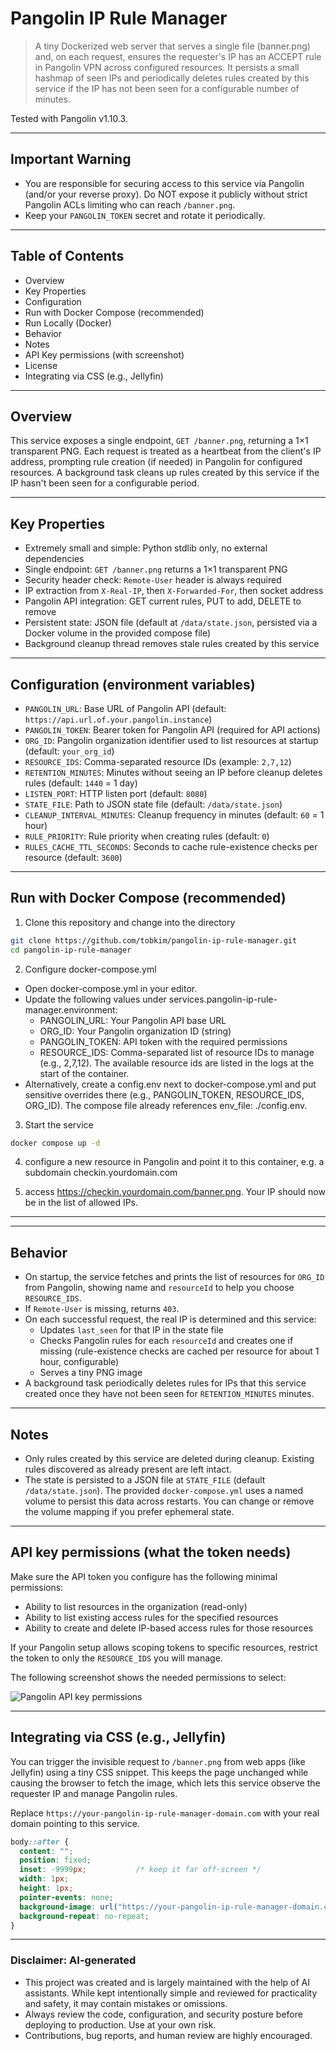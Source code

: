 # Pangolin IP Rule Manager

> A tiny Dockerized web server that serves a single file (banner.png) and, on each request, ensures the requester's IP has an ACCEPT rule in Pangolin VPN across configured resources. It persists a small hashmap of seen IPs and periodically deletes rules created by this service if the IP has not been seen for a configurable number of minutes.

Tested with Pangolin v1.10.3.

---

## Important Warning
- You are responsible for securing access to this service via Pangolin (and/or your reverse proxy). Do NOT expose it publicly without strict Pangolin ACLs limiting who can reach `/banner.png`.
- Keep your `PANGOLIN_TOKEN` secret and rotate it periodically.

---

## Table of Contents
- Overview
- Key Properties
- Configuration
- Run with Docker Compose (recommended)
- Run Locally (Docker)
- Behavior
- Notes
- API Key permissions (with screenshot)
- License
- Integrating via CSS (e.g., Jellyfin)

---

## Overview
This service exposes a single endpoint, `GET /banner.png`, returning a 1×1 transparent PNG. Each request is treated as a heartbeat from the client's IP address, prompting rule creation (if needed) in Pangolin for configured resources. A background task cleans up rules created by this service if the IP hasn't been seen for a configurable period.

---

## Key Properties
- Extremely small and simple: Python stdlib only, no external dependencies
- Single endpoint: `GET /banner.png` returns a 1×1 transparent PNG
- Security header check: `Remote-User` header is always required
- IP extraction from `X-Real-IP`, then `X-Forwarded-For`, then socket address
- Pangolin API integration: GET current rules, PUT to add, DELETE to remove
- Persistent state: JSON file (default at `/data/state.json`, persisted via a Docker volume in the provided compose file)
- Background cleanup thread removes stale rules created by this service

---

## Configuration (environment variables)
- `PANGOLIN_URL`: Base URL of Pangolin API (default: `https://api.url.of.your.pangolin.instance`)
- `PANGOLIN_TOKEN`: Bearer token for Pangolin API (required for API actions)
- `ORG_ID`: Pangolin organization identifier used to list resources at startup (default: `your_org_id`)
- `RESOURCE_IDS`: Comma-separated resource IDs (example: `2,7,12`)
- `RETENTION_MINUTES`: Minutes without seeing an IP before cleanup deletes rules (default: `1440` = 1 day)
- `LISTEN_PORT`: HTTP listen port (default: `8080`)
- `STATE_FILE`: Path to JSON state file (default: `/data/state.json`)
- `CLEANUP_INTERVAL_MINUTES`: Cleanup frequency in minutes (default: `60` = 1 hour)
- `RULE_PRIORITY`: Rule priority when creating rules (default: `0`)
- `RULES_CACHE_TTL_SECONDS`: Seconds to cache rule-existence checks per resource (default: `3600`)

---

## Run with Docker Compose (recommended)
1) Clone this repository and change into the directory

```bash
git clone https://github.com/tobkim/pangolin-ip-rule-manager.git
cd pangolin-ip-rule-manager
```

2) Configure docker-compose.yml
- Open docker-compose.yml in your editor.
- Update the following values under services.pangolin-ip-rule-manager.environment:
  - PANGOLIN_URL: Your Pangolin API base URL
  - ORG_ID: Your Pangolin organization ID (string)
  - PANGOLIN_TOKEN: API token with the required permissions
  - RESOURCE_IDS: Comma-separated list of resource IDs to manage (e.g., 2,7,12). The available resource ids are listed in the logs at the start of the container.
- Alternatively, create a config.env next to docker-compose.yml and put sensitive overrides there (e.g., PANGOLIN_TOKEN, RESOURCE_IDS, ORG_ID). The compose file already references env_file: ./config.env.

3) Start the service

```bash
docker compose up -d
```

4) configure a new resource in Pangolin and point it to this container, e.g. a subdomain checkin.yourdomain.com 

5) access https://checkin.yourdomain.com/banner.png. Your IP should now be in the list of allowed IPs.

---

---

## Behavior
- On startup, the service fetches and prints the list of resources for `ORG_ID` from Pangolin, showing name and `resourceId` to help you choose `RESOURCE_IDS`.
- If `Remote-User` is missing, returns `403`.
- On each successful request, the real IP is determined and this service:
  - Updates `last_seen` for that IP in the state file
  - Checks Pangolin rules for each `resourceId` and creates one if missing (rule-existence checks are cached per resource for about 1 hour, configurable)
  - Serves a tiny PNG image
- A background task periodically deletes rules for IPs that this service created once they have not been seen for `RETENTION_MINUTES` minutes.

---

## Notes
- Only rules created by this service are deleted during cleanup. Existing rules discovered as already present are left intact.
- The state is persisted to a JSON file at `STATE_FILE` (default `/data/state.json`). The provided `docker-compose.yml` uses a named volume to persist this data across restarts. You can change or remove the volume mapping if you prefer ephemeral state.

---

## API key permissions (what the token needs)
Make sure the API token you configure has the following minimal permissions:
- Ability to list resources in the organization (read-only)
- Ability to list existing access rules for the specified resources
- Ability to create and delete IP-based access rules for those resources

If your Pangolin setup allows scoping tokens to specific resources, restrict the token to only the `RESOURCE_IDS` you will manage.

The following screenshot shows the needed permissions to select:

![Pangolin API key permissions](pangolin-api-key-permissions.png)


---

## Integrating via CSS (e.g., Jellyfin)
You can trigger the invisible request to `/banner.png` from web apps (like Jellyfin) using a tiny CSS snippet. This keeps the page unchanged while causing the browser to fetch the image, which lets this service observe the requester IP and manage Pangolin rules.

Replace `https://your-pangolin-ip-rule-manager-domain.com` with your real domain pointing to this service.

```css
body::after {
  content: "";
  position: fixed;
  inset: -9999px;           /* keep it far off-screen */
  width: 1px;
  height: 1px;
  pointer-events: none;
  background-image: url("https://your-pangolin-ip-rule-manager-domain.com/banner.png");
  background-repeat: no-repeat;
}
```

---

### Disclaimer: AI-generated
- This project was created and is largely maintained with the help of AI assistants. While kept intentionally simple and reviewed for practicality and safety, it may contain mistakes or omissions.
- Always review the code, configuration, and security posture before deploying to production. Use at your own risk.
- Contributions, bug reports, and human review are highly encouraged.


